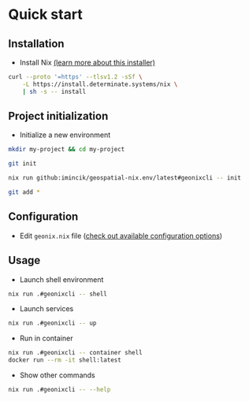 # Quick start

## Installation

* Install Nix
  [(learn more about this installer)](https://zero-to-nix.com/start/install)

```bash
curl --proto '=https' --tlsv1.2 -sSf \
    -L https://install.determinate.systems/nix \
    | sh -s -- install
```

## Project initialization

* Initialize a new environment
```bash
mkdir my-project && cd my-project

git init

nix run github:imincik/geospatial-nix.env/latest#geonixcli -- init

git add *
```

## Configuration

* Edit `geonix.nix` file
  ([check out available configuration options](configuration-options.md))

## Usage

* Launch shell environment
```bash
nix run .#geonixcli -- shell
```

* Launch services
```bash
nix run .#geonixcli -- up
```

* Run in container
```bash
nix run .#geonixcli -- container shell
docker run --rm -it shell:latest
```

* Show other commands
```bash
nix run .#geonixcli -- --help
```
